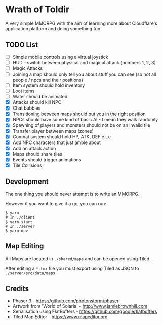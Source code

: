 # Wrath of Toldir

A very simple MMORPG with the aim of learning more about Cloudflare's application platform and doing something fun.

## TODO List

- [ ] Simple mobile controls using a virtual joystick
- [ ] HUD - switch between physical and magical attack (numbers 1, 2, 3)
- [ ] Magic Attacks
- [ ] Joining a map should only tell you about stuff you can see (so not all people / npcs and their positions)
- [ ] Item system should hold inventory
- [ ] Loot items
- [ ] Water should be animated
- [X] Attacks should kill NPC
- [X] Chat bubbles
- [X] Transitioning between maps should put you in the right position
- [X] NPCs should have some kind of basic AI - I mean they walk randomly
- [X] Spawning of players and monsters should not be on an invalid tile
- [X] Transfer player between maps (zones)
- [X] Combat system should hold HP, ATK, DEF e.t.c
- [X] Add NPC characters that just amble about
- [X] Add an attack action
- [X] Maps should share tiles
- [X] Events should trigger animations
- [X] Tile Collisions

## Development

The one thing you should never attempt is to write an MMORPG.

However if you want to give it a go, you can run:

```shell
$ yarn
# In ./client
$ yarn start
# In ./server
$ yarn dev
```

## Map Editing

All Maps are located in `./shared/maps` and can be opened using Tiled.

After editing a `*.tmx` file you must export using Tiled as JSON to `./server/src/data/maps`

## Credits

* Phaser 3 - https://github.com/photonstorm/phaser
* Artwork from 'World of Solaria' - http://www.jamiebrownhill.com
* Serialisation using FlatBuffers - https://github.com/google/flatbuffers
* Tiled Map Editor - https://www.mapeditor.org
